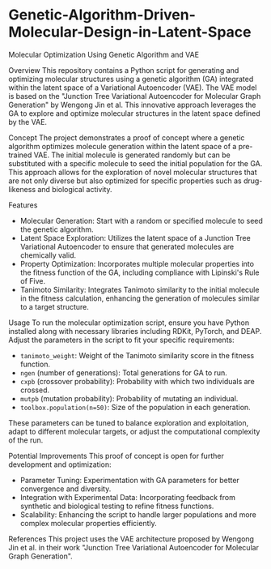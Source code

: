 # Genetic-Algorithm-Driven-Molecular-Design-in-Latent-Space
Molecular Optimization Using Genetic Algorithm and VAE

Overview
This repository contains a Python script for generating and optimizing molecular structures using a genetic algorithm (GA) integrated within the latent space of a Variational Autoencoder (VAE). The VAE model is based on the "Junction Tree Variational Autoencoder for Molecular Graph Generation" by Wengong Jin et al. This innovative approach leverages the GA to explore and optimize molecular structures in the latent space defined by the VAE.

Concept
The project demonstrates a proof of concept where a genetic algorithm optimizes molecule generation within the latent space of a pre-trained VAE. The initial molecule is generated randomly but can be substituted with a specific molecule to seed the initial population for the GA. This approach allows for the exploration of novel molecular structures that are not only diverse but also optimized for specific properties such as drug-likeness and biological activity.

Features
- Molecular Generation: Start with a random or specified molecule to seed the genetic algorithm.
- Latent Space Exploration: Utilizes the latent space of a Junction Tree Variational Autoencoder to ensure that generated molecules are chemically valid.
- Property Optimization: Incorporates multiple molecular properties into the fitness function of the GA, including compliance with Lipinski's Rule of Five.
- Tanimoto Similarity: Integrates Tanimoto similarity to the initial molecule in the fitness calculation, enhancing the generation of molecules similar to a target structure.

 Usage
To run the molecular optimization script, ensure you have Python installed along with necessary libraries including RDKit, PyTorch, and DEAP. Adjust the parameters in the script to fit your specific requirements:
- `tanimoto_weight`: Weight of the Tanimoto similarity score in the fitness function.
- `ngen` (number of generations): Total generations for GA to run.
- `cxpb` (crossover probability): Probability with which two individuals are crossed.
- `mutpb` (mutation probability): Probability of mutating an individual.
- `toolbox.population(n=50)`: Size of the population in each generation.

These parameters can be tuned to balance exploration and exploitation, adapt to different molecular targets, or adjust the computational complexity of the run.

Potential Improvements
This proof of concept is open for further development and optimization:
- Parameter Tuning: Experimentation with GA parameters for better convergence and diversity.
- Integration with Experimental Data: Incorporating feedback from synthetic and biological testing to refine fitness functions.
- Scalability: Enhancing the script to handle larger populations and more complex molecular properties efficiently.

 References
This project uses the VAE architecture proposed by Wengong Jin et al. in their work "Junction Tree Variational Autoencoder for Molecular Graph Generation".
